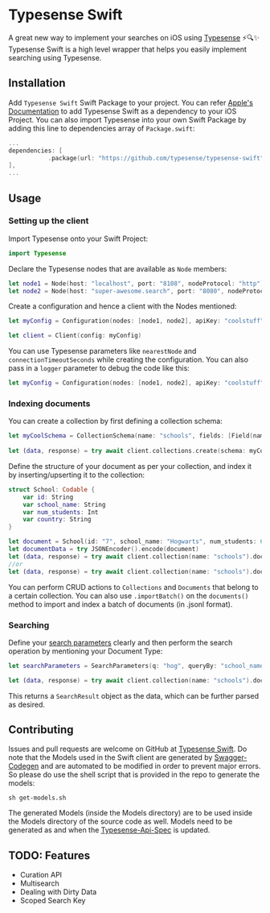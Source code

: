 # Typesense Swift

A great new way to implement your searches on iOS using [Typesense](https://github.com/typesense/typesense) ⚡️🔍✨ Typesense Swift is a high level wrapper that helps you easily implement searching using Typesense.

## Installation

Add `Typesense Swift` Swift Package to your project. You can refer [Apple's Documentation](https://developer.apple.com/documentation/swift_packages/adding_package_dependencies_to_your_app) to add Typesense Swift as a dependency to your iOS Project. You can also import Typesense into your own Swift Package by adding this line to dependencies array of `Package.swift`:

```swift
...
dependencies: [
           .package(url: "https://github.com/typesense/typesense-swift", .upToNextMajor(from: "0.1.0"),
],
...
```

## Usage

### Setting up the client

Import Typesense onto your Swift Project:

```swift
import Typesense
```

Declare the Typesense nodes that are available as `Node` members:

```swift
let node1 = Node(host: "localhost", port: "8108", nodeProtocol: "http")
let node2 = Node(host: "super-awesome.search", port: "8080", nodeProtocol: "https") //and so on
```

Create a configuration and hence a client with the Nodes mentioned:

```swift
let myConfig = Configuration(nodes: [node1, node2], apiKey: "coolstuff")

let client = Client(config: myConfig)
```
You can use Typesense parameters like `nearestNode` and `connectionTimeoutSeconds` while creating the configuration. You can also pass in a `logger` parameter to debug the code like this:

```swift
let myConfig = Configuration(nodes: [node1, node2], apiKey: "coolstuff", logger: Logger(debugMode: true))
```

### Indexing documents

You can create a collection by first defining a collection schema:

```swift
let myCoolSchema = CollectionSchema(name: "schools", fields: [Field(name: "school_name", type: "string"), Field(name: "num_students", type: "int32"), Field(name: "country", type: "string", facet: true)], defaultSortingField: "num_students")
    
let (data, response) = try await client.collections.create(schema: myCoolSchema)
```

Define the structure of your document as per your collection, and index it by inserting/upserting it to the collection:

```swift
struct School: Codable {
    var id: String
    var school_name: String
    var num_students: Int
    var country: String
}

let document = School(id: "7", school_name: "Hogwarts", num_students: 600, country: "United Kingdom")
let documentData = try JSONEncoder().encode(document)
let (data, response) = try await client.collection(name: "schools").documents().create(document: documentData)
//or 
let (data, response) = try await client.collection(name: "schools").documents().upsert(document: documentData)
```
You can perform CRUD actions to `Collections` and `Documents` that belong to a certain collection. You can also use `.importBatch()` on the `documents()` method to import and index a batch of documents (in .jsonl format).

### Searching

Define your [search parameters](https://typesense.org/docs/0.22.1/api/documents.html#arguments) clearly and then perform the search operation by mentioning your Document Type:

```swift
let searchParameters = SearchParameters(q: "hog", queryBy: "school_name", filterBy: "num_students:>500", sortBy: "num_students:desc")

let (data, response) = try await client.collection(name: "schools").documents().search(searchParameters, for: School.self)
```
This returns a `SearchResult` object as the data, which can be further parsed as desired.

## Contributing

Issues and pull requests are welcome on GitHub at [Typesense Swift](https://github.com/typesense/typesense-swift). Do note that the Models used in the Swift client are generated by [Swagger-Codegen](https://github.com/swagger-api/swagger-codegen) and are automated to be modified in order to prevent major errors. So please do use the shell script that is provided in the repo to generate the models:

```shell
sh get-models.sh
```

The generated Models (inside the Models directory) are to be used inside the Models directory of the source code as well. Models need to be generated as and when the [Typesense-Api-Spec](https://github.com/typesense/typesense-api-spec) is updated.

## TODO: Features

- Curation API
- Multisearch
- Dealing with Dirty Data
- Scoped Search Key
